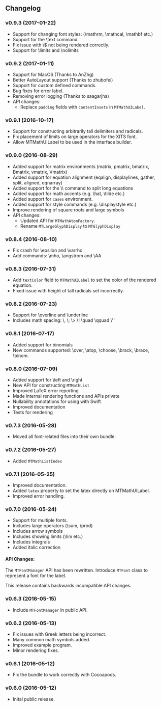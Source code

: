 ## Changelog

### v0.9.3 (2017-01-22)
* Support for changing font styles: (\\mathrm, \\mathcal, \\mathbf etc.)
* Support for the \\text command.
* Fix issue with \\$ not being rendered correctly.
* Support for \\limits and \\nolimits

### v0.9.2 (2017-01-11)
* Support for MacOS (Thanks to AnZhg)
* Better AutoLayout support (Thanks to zhubofei)
* Support for custom defined commands.
* Bug fixes for error label.
* Removing error logging (Thanks to saagarjha)
* API changes:
  * Replace `padding` fields with `contentInsets` in `MTMathUILabel`.

### v0.9.1 (2016-10-17)
* Support for constructing arbitrarily tall delimiters and radicals.
* Fix placement of limits on large operators for the XITS font.
* Allow MTMathUILabel to be used in the interface builder.

### v0.9.0 (2016-08-29)
* Added support for matrix environments (matrix, pmatrix, bmatrix,
  Bmatrix, vmatrix, Vmatrix)
* Added support for equation alignment (eqalign, displaylines, gather,
  split, aligned, eqnarray)
* Added support for the \\\\ command to split long equations
* Added support for math accents (e.g. \\hat, \\tilde etc.)
* Added support for `cases` environment.
* Added support for style commands (e.g. \\displaystyle etc.)
* Improve rendering of square roots and large symbols
* API changes:
  * Updated API for `MTMathAtomFactory`.
  * Rename `MTLargeGlyphDisplay` to `MTGlyphDisplay`

### v0.8.4 (2016-08-10)
* Fix crash for \\epsilon and \\varrho
* Add commands: \\mho, \\angstrom and \\AA

### v0.8.3 (2016-07-31)
* Add `textColor` field to `MTMathUILabel` to set the color of the
  rendered equation.
* Fixed issue with height of tall radicals set incorrectly.

### v0.8.2 (2016-07-23)
* Support for \\overline and \\underline
* Includes math spacing: \\, \\; \\> \\! \\quad \\qquad \\' '

### v0.8.1 (2016-07-17)
* Added support for binomials
* New commands supported: \\over, \\atop, \\choose, \\brack, \\brace,
  \\binom.

### v0.8.0 (2016-07-09)
* Added support for \\left and \\right
* New API for constructing `MTMathList`
* Improved LaTeX error reporting
* Made internal rendering functions and APIs private
* Nullability annotations for using with Swift
* Improved documentation
* Tests for rendering

### v0.7.3 (2016-05-28)
* Moved all font-related files into their own bundle.

### v0.7.2 (2016-05-27)
* Added `MTMathListIndex`

### v0.7.1 (2016-05-25)
* Improved documentation.
* Added `latex` property to set the latex directly on MTMathUILabel.
* Improved error handling.

### v0.7.0 (2016-05-24)

* Support for multiple fonts.
* Includes large operators (\\sum, \\prod)
* Includes arrow symbols
* Includes showing limits (\\lim etc.)
* Includes integrals
* Added italic correction

#### API Changes:
The `MTFontManager` API has been rewritten.
Introduce `MTFont` class to represent a font for the label.

This release contains backwards incompatible API changes.

### v0.6.3 (2016-05-15)
* Include `MTFontManager` in public API.

### v0.6.2 (2016-05-13)
* Fix issues with Greek letters being incorrect.
* Many common math symbols added.
* Improved example program.
* Minor rendering fixes.

### v0.6.1 (2016-05-12)
* Fix the bundle to work correctly with Cocoapods.

### v0.6.0 (2016-05-12)
* Inital public release.

